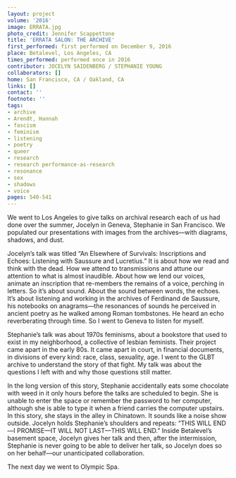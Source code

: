 ```yaml
---
layout: project
volume: '2016'
image: ERRATA.jpg
photo_credit: Jennifer Scappettone
title: 'ERRATA SALON: THE ARCHIVE'
first_performed: first performed on December 9, 2016
place: Betalevel, Los Angeles, CA
times_performed: performed once in 2016
contributor: JOCELYN SAIDENBERG / STEPHANIE YOUNG
collaborators: []
home: San Francisco, CA / Oakland, CA
links: []
contact: ''
footnote: ''
tags:
- archive
- Arendt, Hannah
- fascism
- feminism
- listening
- poetry
- queer
- research
- research performance-as-research
- resonance
- sex
- shadows
- voice
pages: 540-541
---
```


We went to Los Angeles to give talks on archival research each of us had done over the summer, Jocelyn in Geneva, Stephanie in San Francisco. We populated our presentations with images from the archives—with diagrams, shadows, and dust.

Jocelyn’s talk was titled “An Elsewhere of Survivals: Inscriptions and Echoes: Listening with Saussure and Lucretius.” It is about how we read and think with the dead. How we attend to transmissions and attune our attention to what is almost inaudible. About how we lend our voices, animate an inscription that re-members the remains of a voice, perching in letters. So it’s about sound. About the sound between words, the echoes. It’s about listening and working in the archives of Ferdinand de Saussure, his notebooks on anagrams—the resonances of sounds he perceived in ancient poetry as he walked among Roman tombstones. He heard an echo reverberating through time. So I went to Geneva to listen for myself.

Stephanie’s talk was about 1970s feminisms, about a bookstore that used to exist in my neighborhood, a collective of lesbian feminists. Their project came apart in the early 80s. It came apart in court, in financial documents, in divisions of every kind: race, class, sexuality, age. I went to the GLBT archive to understand the story of that fight. My talk was about the questions I left with and why those questions still matter.

In the long version of this story, Stephanie accidentally eats some chocolate with weed in it only hours before the talks are scheduled to begin. She is unable to enter the space or remember the password to her computer, although she is able to type it when a friend carries the computer upstairs. In this story, she stays in the alley in Chinatown. It sounds like a noise show outside. Jocelyn holds Stephanie’s shoulders and repeats: “THIS WILL END—I PROMISE—IT WILL NOT LAST—THIS WILL END.” Inside Betalevel’s basement space, Jocelyn gives her talk and then, after the intermission, Stephanie is never going to be able to deliver her talk, so Jocelyn does so on her behalf—our unanticipated collaboration.

The next day we went to Olympic Spa.
